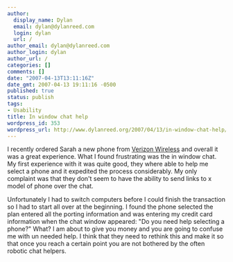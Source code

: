 ```yaml
---
author:
  display_name: Dylan
  email: dylan@dylanreed.com
  login: dylan
  url: /
author_email: dylan@dylanreed.com
author_login: dylan
author_url: /
categories: []
comments: []
date: "2007-04-13T13:11:16Z"
date_gmt: 2007-04-13 19:11:16 -0500
published: true
status: publish
tags:
- Usability
title: In window chat help
wordpress_id: 353
wordpress_url: http://www.dylanreed.org/2007/04/13/in-window-chat-help/
---
```


I recently ordered Sarah a new phone from [Verizon Wireless][1] and overall it was a great experience. What I found frustrating was the in window chat. My first experience with it was quite good, they where able to help me select a phone and it expedited the process considerably. My only complaint was that they don't seem to have the ability to send links to x model of phone over the chat.

   [1]: http://www.verizonwireless.com/b2c/splash/splash.jsp?vendorid=PERFORMICS&jspName=/splash/splash.jsp&v=16&cm_ven=Performics&cm_cat=Affiliate&cm_pla=234x60_equip_2.gif&cm_ite=Bluemark%20Worldwide%2C%20LLC&cm_ite=perform2006

Unfortunately I had to switch computers before I could finish the transaction so I had to start all over at the beginning. I found the phone selected the plan entered all the porting information and was entering my credit card information when the chat window appeared: "Do you need help selecting a phone?" What? I am about to give you money and you are going to confuse me with un needed help. I think that they need to rethink this and make it so that once you reach a certain point you are not bothered by the often robotic chat helpers.
